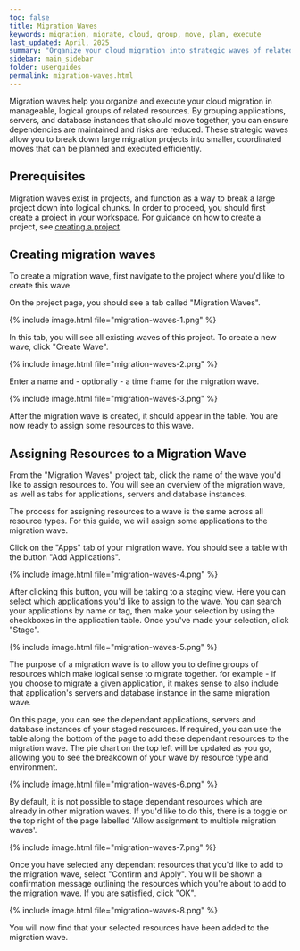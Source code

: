 ```yaml
---
toc: false
title: Migration Waves
keywords: migration, migrate, cloud, group, move, plan, execute
last_updated: April, 2025
summary: "Organize your cloud migration into strategic waves of related resources for phased deployment"
sidebar: main_sidebar
folder: userguides
permalink: migration-waves.html
---
```


Migration waves help you organize and execute your cloud migration in manageable, logical groups of related resources. By grouping applications, servers, and database instances that should move together, you can ensure dependencies are maintained and risks are reduced. These strategic waves allow you to break down large migration projects into smaller, coordinated moves that can be planned and executed efficiently.

## Prerequisites

Migration waves exist in projects, and function as a way to break a large project down into logical chunks. In order to proceed, you should first create a project in your workspace. For guidance on how to create a project, see [creating a project](assessment-projects.html#creating-a-project).

## Creating migration waves

To create a migration wave, first navigate to the project where you'd like to create this wave. 

On the project page, you should see a tab called "Migration Waves".

{% include image.html file="migration-waves-1.png" %}
<br/>

In this tab, you will see all existing waves of this project. To create a new wave, click "Create Wave". 

{% include image.html file="migration-waves-2.png" %}
<br/>

Enter a name and - optionally - a time frame for the migration wave. 

{% include image.html file="migration-waves-3.png" %}
<br/>

After the migration wave is created, it should appear in the table. You are now ready to assign some resources to this wave.

## Assigning Resources to a Migration Wave

From the "Migration Waves" project tab, click the name of the wave you'd like to assign resources to. You will see an overview of the migration wave, as well as tabs for applications, servers and database instances.

The process for assigning resources to a wave is the same across all resource types. For this guide, we will assign some applications to the migration wave.

Click on the "Apps" tab of your migration wave. You should see a table with the button "Add Applications".

{% include image.html file="migration-waves-4.png" %}
<br/>

After clicking this button, you will be taking to a staging view. Here you can select which applications you'd like to assign to the wave. You can search your applications by name or tag, then make your selection by using the checkboxes in the application table. Once you've made your selection, click "Stage".

{% include image.html file="migration-waves-5.png" %}
<br/>

The purpose of a migration wave is to allow you to define groups of resources which make logical sense to migrate together. for example - if you choose to migrate a given application, it makes sense to also include that application's servers and database instance in the same migration wave.

On this page, you can see the dependant applications, servers and database instances of your staged resources. If required, you can use the table along the bottom of the page to add these dependant resources to the migration wave. The pie chart on the top left will be updated as you go, allowing you to see the breakdown of your wave by resource type and environment.

{% include image.html file="migration-waves-6.png" %}
<br/>

By default, it is not possible to stage dependant resources which are already in other migration waves. If you'd like to do this, there is a toggle on the top right of the page labelled 'Allow assignment to multiple migration waves'. 

{% include image.html file="migration-waves-7.png" %}
<br/>

Once you have selected any dependant resources that you'd like to add to the migration wave, select "Confirm and Apply". You will be shown a confirmation message outlining the resources which you're about to add to the migration wave. If you are satisfied, click "OK". 

{% include image.html file="migration-waves-8.png" %}
<br/>

You will now find that your selected resources have been added to the migration wave.